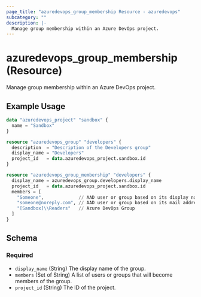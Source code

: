 ```yaml
---
page_title: "azuredevops_group_membership Resource - azuredevops"
subcategory: ""
description: |-
  Manage group membership within an Azure DevOps project.
---
```


# azuredevops_group_membership (Resource)

Manage group membership within an Azure DevOps project.

## Example Usage

```terraform
data "azuredevops_project" "sandbox" {
  name = "Sandbox"
}

resource "azuredevops_group" "developers" {
  description  = "Description of the Developers group"
  display_name = "Developers"
  project_id   = data.azuredevops_project.sandbox.id
}

resource "azuredevops_group_membership" "developers" {
  display_name = azuredevops_group.developers.display_name
  project_id   = data.azuredevops_project.sandbox.id
  members = [
    "Someone",             // AAD user or group based on its display name
    "someone@noreply.com", // AAD user or group based on its mail address
    "[Sandbox]\\Readers"   // Azure DevOps Group
  ]
}
```

<!-- schema generated by tfplugindocs -->
## Schema

### Required

- `display_name` (String) The display name of the group.
- `members` (Set of String) A list of users or groups that will become members of the group.
- `project_id` (String) The ID of the project.
